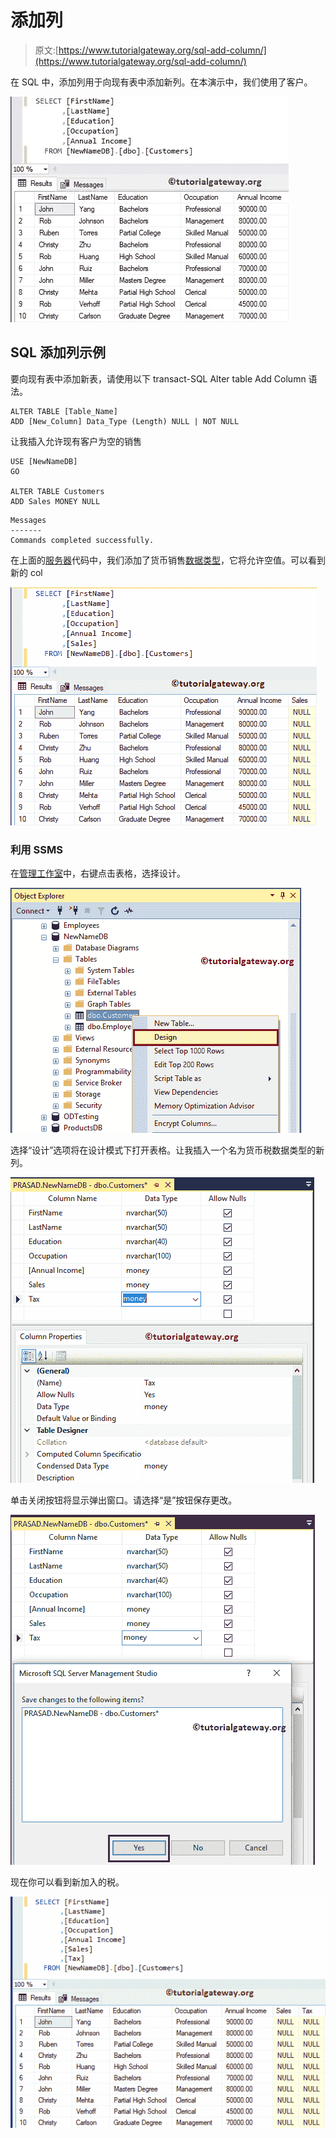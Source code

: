 # 添加列

> 原文:[https://www.tutorialgateway.org/sql-add-column/](https://www.tutorialgateway.org/sql-add-column/)

在 SQL 中，添加列用于向现有表中添加新列。在本演示中，我们使用了客户。

![SQL Add Column 1](img/b2253857f1fec35caefc9bd1e4534b6a.png)

## SQL 添加列示例

要向现有表中添加新表，请使用以下 transact-SQL Alter table Add Column 语法。

```
ALTER TABLE [Table_Name]
ADD [New_Column] Data_Type (Length) NULL | NOT NULL
```

让我插入允许现有客户为空的销售

```
USE [NewNameDB]
GO

ALTER TABLE Customers
ADD Sales MONEY NULL
```

```
Messages
-------
Commands completed successfully.
```

在上面的[服务器](https://www.tutorialgateway.org/sql/)代码中，我们添加了货币销售[数据类型](https://www.tutorialgateway.org/sql-data-types/)，它将允许空值。可以看到新的 col

![SQL Add Column 3](img/6fe000e226600f8d208306c6c3350df7.png)

### 利用 SSMS

在[管理工作室](https://www.tutorialgateway.org/sql-server-management-studio/)中，右键点击表格，选择设计。

![SQL Add Column 4](img/1a024972b2ad92a4b728b225be1b3996.png)

选择“设计”选项将在设计模式下打开表格。让我插入一个名为货币税数据类型的新列。

![SQL Add Column 6](img/bc602bf0a7efb28c914fb6d19ccccff8.png)

单击关闭按钮将显示弹出窗口。请选择“是”按钮保存更改。

![SQL Add Column 7](img/ce9d8db482e1e3f78c080e44fd737eb3.png)

现在你可以看到新加入的税。

![SQL Add Column 8](img/3ad88d82a86de9aa60ddbf9affa07128.png)